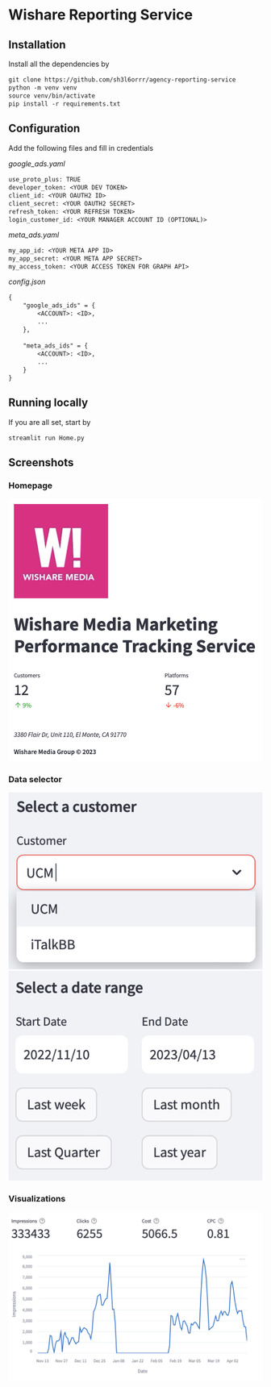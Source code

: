 # Wishare Reporting Service

## Installation

Install all the dependencies by
```
git clone https://github.com/sh3l6orrr/agency-reporting-service
python -m venv venv
source venv/bin/activate
pip install -r requirements.txt
```

## Configuration
Add the following files and fill in credentials

*google_ads.yaml*
```
use_proto_plus: TRUE
developer_token: <YOUR DEV TOKEN>
client_id: <YOUR OAUTH2 ID>
client_secret: <YOUR OAUTH2 SECRET>
refresh_token: <YOUR REFRESH TOKEN>
login_customer_id: <YOUR MANAGER ACCOUNT ID (OPTIONAL)>
```

*meta_ads.yaml*
```
my_app_id: <YOUR META APP ID>
my_app_secret: <YOUR META APP SECRET>
my_access_token: <YOUR ACCESS TOKEN FOR GRAPH API>
```

*config.json*
```
{
    "google_ads_ids" = {
        <ACCOUNT>: <ID>,
        ...
    },

    "meta_ads_ids" = {
        <ACCOUNT>: <ID>,
        ...
    }
}

```

## Running locally
If you are all set, start by
```
streamlit run Home.py
```

## Screenshots

### Homepage
![Alt text](screenshots/image.png)

### Data selector
![Alt text](screenshots/image-2.png)
![Alt text](screenshots/image-3.png)

### Visualizations
![Alt text](screenshots/image-1.png)
